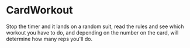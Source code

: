 # CardWorkout
Stop the timer and it lands on a random suit, read the rules and see which workout you have to do, and depending on the number on the card, will determine how many reps you'll do.
